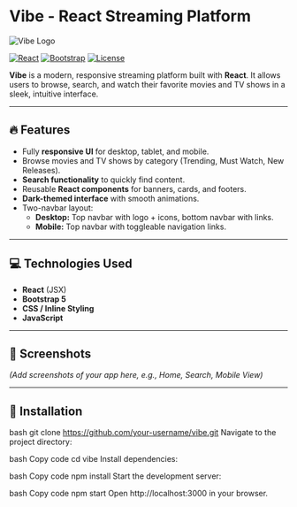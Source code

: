# Vibe - React Streaming Platform

![Vibe Logo](path-to-your-logo)

[![React](https://img.shields.io/badge/React-17.0.2-blue?logo=react)](https://reactjs.org/)
[![Bootstrap](https://img.shields.io/badge/Bootstrap-5.0-purple?logo=bootstrap)](https://getbootstrap.com/)
[![License](https://img.shields.io/badge/License-MIT-green)](LICENSE)

**Vibe** is a modern, responsive streaming platform built with **React**. It allows users to browse, search, and watch their favorite movies and TV shows in a sleek, intuitive interface.

---

## 🔥 Features

- Fully **responsive UI** for desktop, tablet, and mobile.
- Browse movies and TV shows by category (Trending, Must Watch, New Releases).
- **Search functionality** to quickly find content.
- Reusable **React components** for banners, cards, and footers.
- **Dark-themed interface** with smooth animations.
- Two-navbar layout:
  - **Desktop:** Top navbar with logo + icons, bottom navbar with links.
  - **Mobile:** Top navbar with toggleable navigation links.

---

## 💻 Technologies Used

- **React** (JSX)
- **Bootstrap 5**
- **CSS / Inline Styling**
- **JavaScript**

---

## 📸 Screenshots

*(Add screenshots of your app here, e.g., Home, Search, Mobile View)*

---

## 🚀 Installation
 
bash
git clone https://github.com/your-username/vibe.git
Navigate to the project directory:

bash
Copy code
cd vibe
Install dependencies:

bash
Copy code
npm install
Start the development server:

bash
Copy code
npm start
Open http://localhost:3000 in your browser.

